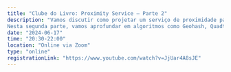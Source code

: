 ```yaml
---
title: "Clube do Livro: Proximity Service — Parte 2"
description: "Vamos discutir como projetar um serviço de proximidade para encontrar lugares como restaurantes e hotéis, abordando desde os requisitos até estratégias de escalabilidade.
Nesta segunda parte, vamos aprofundar em algoritmos como Geohash, Quadtree, Google S2, e fazer um Design Deep Dive do problema."
date: "2024-06-17"
time: "20:30-22:00"
location: "Online via Zoom"
type: "online"
registrationLink: "https://www.youtube.com/watch?v=JjUar4A8sJE"
---
```

